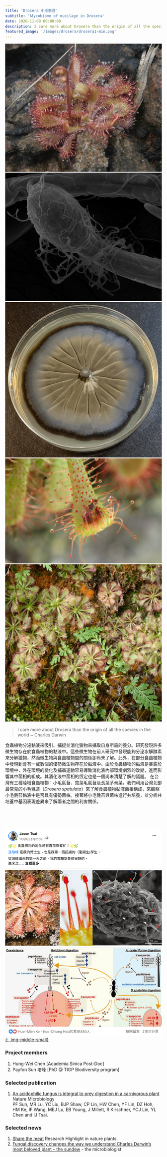 ```yaml
---
title: 'Drosera 小毛氈苔'
subtitle: 'Ｍycobiome of mucilage in Drosera'
date: 2020-11-08 00:00:00
description: I care more about Drosera than the origin of all the species in the world
featured_image: '/images/drosera/drosera1-min.png'
---
```


<div class="gallery" data-columns="3">
	<img src="/images/drosera/drosera1-min.png">
	<img src="/images/drosera/drosera2-min.png">
	<img src="/images/drosera/fungi_plate-min.png">
	<img src="/images/drosera/P7030485-min.JPG">
	<img src="/images/drosera/PA250556-min.JPG">
</div>


> I care more about Drosera than the origin of all the species in the world ~ Charles Darwin

食蟲植物分泌黏液來吸引、捕捉並消化獵物來攝取自身所需的養分。研究發現許多微生物存在於食蟲植物的黏液中。這些微生物在前人研究中發現能夠分泌水解酵素來分解獵物，然而微生物與食蟲植物間的關係卻尚未了解。此外，在部分食蟲植物中發現到會有一或數個的優勢微生物存在於黏液中。由於食蟲植物的黏液是暴露於環境中，外在環境的變化及捕蟲運動容易導致消化液內部環境劇烈的改變，進而影響其中菌相的組成。其消化液中菌相的恆定也是一個尚未清楚了解的議題。
在台灣有三種陸域食蟲植物：小毛氈苔、寬葉毛氈苔及長葉茅膏菜。我們利用台灣北部最常見的小毛氈苔（*Drosera spatulata*）來了解食蟲植物黏液菌相構成，來觀察小毛氈苔黏液中是否具有優勢菌株。接著將小毛氈苔與菌株進行共培養，並分析共培養中基因表現差異來了解兩者之間的利害關係。  


 <br><br><br>

 



[![](/images/drosera/payfon.fb.post.png){: .img-middle-small}](https://www.facebook.com/jason.tsai.54390/posts/pfbid02mHt5dakeXhTQBnBzFAtqfwivGtLyMtCqwmUiCnYUabZztJTq8tVzBsESjG43ugYnl)



### Project members

1. Hung-Wei Chen [Academia Sinica Post-Doc]
2. Payfon Sun 培峰 [PhD @ TIGP Biodiversity program]



### Selected publication 

1. [An acidophilic fungus is integral to prey digestion in a carnivorous plant](https://www.nature.com/articles/s41564-024-01766-y) Nature Microbiology   
   PF Sun, MR Lu, YC Liu, BJP Shaw, CP Lin, HW Chen, YF Lin, DZ Hoh, HM Ke, IF Wang, MEJ Lu, EB Young, J Millett, R Kirschner, YCJ Lin, YL Chen and IJ Tsai.  


### Selected news 

1. [Share the meat](https://www.nature.com/articles/s41477-024-01784-y) Research Highlight in nature plants.
2. [Fungal discovery changes the way we understand Charles Darwin’s most beloved plant – the sundew](https://www.the-microbiologist.com/news/fungal-discovery-changes-the-way-we-understand-charles-darwins-most-beloved-plant-the-sundew/3888.article) - the microbiologist
